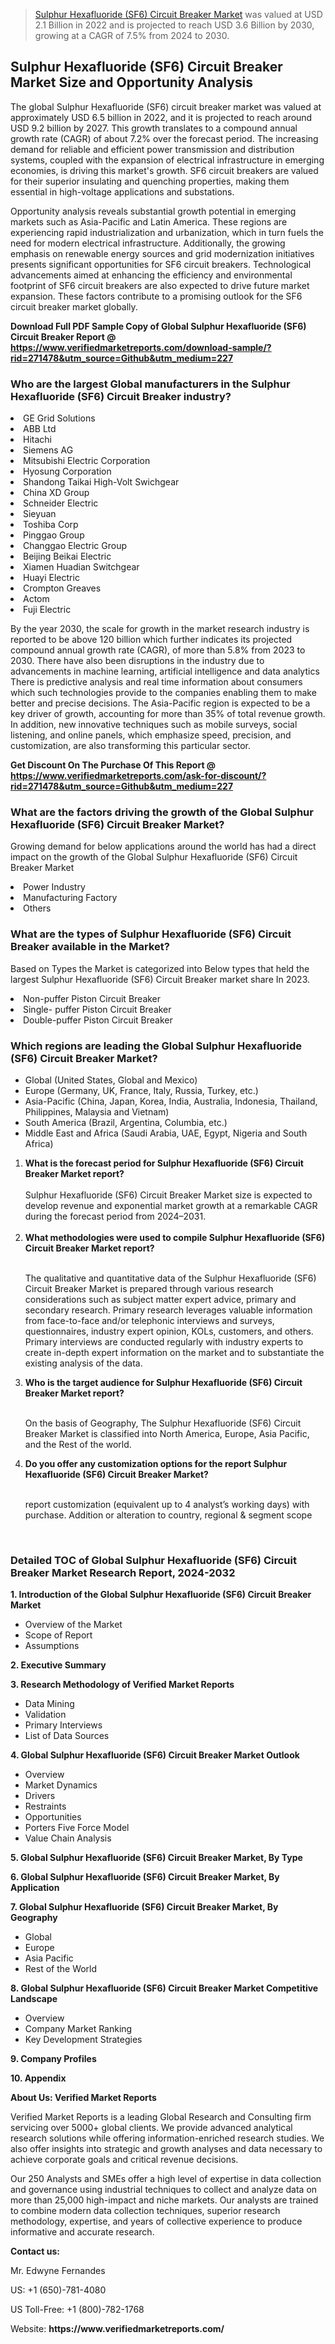 <blockquote><p><p><a href="https://www.verifiedmarketreports.com/download-sample/?rid=271478&utm_source=Github&utm_medium=227" target="_blank">Sulphur Hexafluoride (SF6) Circuit Breaker Market</a> was valued at USD 2.1 Billion in 2022 and is projected to reach USD 3.6 Billion by 2030, growing at a CAGR of 7.5% from 2024 to 2030.</p></blockquote><p><h2>Sulphur Hexafluoride (SF6) Circuit Breaker Market Size and Opportunity Analysis</h2> <p>The global Sulphur Hexafluoride (SF6) circuit breaker market was valued at approximately USD 6.5 billion in 2022, and it is projected to reach around USD 9.2 billion by 2027. This growth translates to a compound annual growth rate (CAGR) of about 7.2% over the forecast period. The increasing demand for reliable and efficient power transmission and distribution systems, coupled with the expansion of electrical infrastructure in emerging economies, is driving this market's growth. SF6 circuit breakers are valued for their superior insulating and quenching properties, making them essential in high-voltage applications and substations.</p> <p>Opportunity analysis reveals substantial growth potential in emerging markets such as Asia-Pacific and Latin America. These regions are experiencing rapid industrialization and urbanization, which in turn fuels the need for modern electrical infrastructure. Additionally, the growing emphasis on renewable energy sources and grid modernization initiatives presents significant opportunities for SF6 circuit breakers. Technological advancements aimed at enhancing the efficiency and environmental footprint of SF6 circuit breakers are also expected to drive future market expansion. These factors contribute to a promising outlook for the SF6 circuit breaker market globally.</p> </p><p class=""><strong>Download Full PDF Sample Copy of Global Sulphur Hexafluoride (SF6) Circuit Breaker Report @ <a href="https://www.verifiedmarketreports.com/download-sample/?rid=271478&amp;utm_source=Github&amp;utm_medium=227" target="_blank">https://www.verifiedmarketreports.com/download-sample/?rid=271478&amp;utm_source=Github&amp;utm_medium=227</a></strong></p><h3 id="" class="">Who are the largest Global manufacturers in the Sulphur Hexafluoride (SF6) Circuit Breaker industry?</h3><p><li>GE Grid Solutions</li><li> ABB Ltd</li><li> Hitachi</li><li> Siemens AG</li><li> Mitsubishi Electric Corporation</li><li> Hyosung Corporation</li><li> Shandong Taikai High-Volt Swichgear</li><li> China XD Group</li><li> Schneider Electric</li><li> Sieyuan</li><li> Toshiba Corp</li><li> Pinggao Group</li><li> Changgao Electric Group</li><li> Beijing Beikai Electric</li><li> Xiamen Huadian Switchgear</li><li> Huayi Electric</li><li> Crompton Greaves</li><li> Actom</li><li> Fuji Electric</li></p><div class=""><div class="" dir="" data-message-author-role="" data-message-id="" data-message-model-slug=""><div class=""><div class=""><div class=""><div class="" dir="" data-message-author-role="" data-message-id="" data-message-model-slug=""><div class=""><div class=""><p>By the year 2030, the scale for growth in the market research industry is reported to be above 120 billion which further indicates its projected compound annual growth rate (CAGR), of more than 5.8% from 2023 to 2030. There have also been disruptions in the industry due to advancements in machine learning, artificial intelligence and data analytics There is predictive analysis and real time information about consumers which such technologies provide to the companies enabling them to make better and precise decisions. The Asia-Pacific region is expected to be a key driver of growth, accounting for more than 35% of total revenue growth. In addition, new innovative techniques such as mobile surveys, social listening, and online panels, which emphasize speed, precision, and customization, are also transforming this particular sector.</p><p><strong>Get Discount On The Purchase Of This Report @&nbsp; <a href="https://www.verifiedmarketreports.com/ask-for-discount/?rid=271478&amp;utm_source=Github&amp;utm_medium=227" target="_blank">https://www.verifiedmarketreports.com/ask-for-discount/?rid=271478&amp;utm_source=Github&amp;utm_medium=227</a></strong></p></div></div></div></div></div></div></div></div><h3 id="" class="">What are the factors driving the growth of the Global Sulphur Hexafluoride (SF6) Circuit Breaker Market?</h3><p id="" class="">Growing demand for below applications around the world has had a direct impact on the growth of the Global Sulphur Hexafluoride (SF6) Circuit Breaker Market</p><p id="" class=""><li>Power Industry</li><li> Manufacturing Factory</li><li> Others</li></p><h3 id="" class="">What are the types of Sulphur Hexafluoride (SF6) Circuit Breaker available in the Market?</h3><p id="" class="">Based on Types the Market is categorized into Below types that held the largest Sulphur Hexafluoride (SF6) Circuit Breaker market share In 2023.</p><p id="" class=""><li>Non-puffer Piston Circuit Breaker</li><li> Single- puffer Piston Circuit Breaker</li><li> Double-puffer Piston Circuit Breaker</li></p><h3 id="" class="">Which regions are leading the Global Sulphur Hexafluoride (SF6) Circuit Breaker Market?</h3><ul><li>Global (United States, Global and Mexico)</li><li>Europe (Germany, UK, France, Italy, Russia, Turkey, etc.)</li><li>Asia-Pacific (China, Japan, Korea, India, Australia, Indonesia, Thailand, Philippines, Malaysia and Vietnam)</li><li>South America (Brazil, Argentina, Columbia, etc.)</li><li>Middle East and Africa (Saudi Arabia, UAE, Egypt, Nigeria and South Africa)</li></ul><p><ol><li><strong>What is the forecast period for Sulphur Hexafluoride (SF6) Circuit Breaker Market report?<br /></strong><br /><span data-sheets-root="1" data-sheets-value="{&quot;1&quot;:2,&quot;2&quot;:&quot;XXXX size is expected to develop revenue and exponential market growth at a remarkable CAGR during the forecast period from 2024&ndash;2030.&quot;}" data-sheets-userformat="{&quot;2&quot;:12674,&quot;4&quot;:{&quot;1&quot;:2,&quot;2&quot;:16776960},&quot;10&quot;:2,&quot;11&quot;:0,&quot;15&quot;:&quot;Arial&quot;,&quot;16&quot;:12}">Sulphur Hexafluoride (SF6) Circuit Breaker Market size is expected to develop revenue and exponential market growth at a remarkable CAGR during the forecast period from 2024&ndash;2031.</span><br /><br /></li><li><strong>What methodologies were used to compile Sulphur Hexafluoride (SF6) Circuit Breaker Market report?<br /><br /></strong><p>The qualitative and quantitative data of the&nbsp;Sulphur Hexafluoride (SF6) Circuit Breaker Market is prepared through various research considerations such as subject matter expert advice, primary and secondary research. Primary research leverages valuable information from face-to-face and/or telephonic interviews and surveys, questionnaires, industry expert opinion, KOLs, customers, and others. Primary interviews are conducted regularly with industry experts to create in-depth expert information on the market and to substantiate the existing analysis of the data.&nbsp;</p></li><li><strong>Who is the target audience for Sulphur Hexafluoride (SF6) Circuit Breaker Market report?<br /><br /></strong><p>On the basis of Geography, The&nbsp;Sulphur Hexafluoride (SF6) Circuit Breaker Market is classified into North America, Europe, Asia Pacific, and the Rest of the world.</p></li><li><strong>Do you offer any customization options for the report Sulphur Hexafluoride (SF6) Circuit Breaker Market?<br /><br /></strong><p>report customization (equivalent up to 4 analyst&rsquo;s working days) with purchase. Addition or alteration to country, regional &amp; segment scope</p><p>&nbsp;</p></li></ol></p><h3 id="" class="">Detailed TOC of Global Sulphur Hexafluoride (SF6) Circuit Breaker Market Research Report, 2024-2032</h3><p id="" class=""><strong>1. Introduction of the Global Sulphur Hexafluoride (SF6) Circuit Breaker Market</strong></p><ul><li>Overview of the Market</li><li>Scope of Report</li><li>Assumptions</li></ul><p id="" class=""><strong>2. Executive Summary</strong></p><p id="" class=""><strong>3. Research Methodology of&nbsp;Verified Market Reports</strong></p><ul><li>Data Mining</li><li>Validation</li><li>Primary Interviews</li><li>List of Data Sources</li></ul><p id="" class=""><strong>4. Global Sulphur Hexafluoride (SF6) Circuit Breaker Market Outlook</strong></p><ul><li>Overview</li><li>Market Dynamics</li><li>Drivers</li><li>Restraints</li><li>Opportunities</li><li>Porters Five Force Model</li><li>Value Chain Analysis</li></ul><p id="" class=""><strong>5. Global Sulphur Hexafluoride (SF6) Circuit Breaker Market, By&nbsp;Type</strong></p><p id="" class=""><strong>6. Global Sulphur Hexafluoride (SF6) Circuit Breaker Market, By Application</strong></p><p id="" class=""><strong>7. Global Sulphur Hexafluoride (SF6) Circuit Breaker Market, By Geography</strong></p><ul><li>Global</li><li>Europe</li><li>Asia Pacific</li><li>Rest of the World</li></ul><p id="" class=""><strong>8. Global Sulphur Hexafluoride (SF6) Circuit Breaker Market Competitive Landscape</strong></p><ul><li>Overview</li><li>Company Market Ranking</li><li>Key Development Strategies</li></ul><p id="" class=""><strong>9. Company Profiles</strong></p><p id="" class=""><strong>10. Appendix</strong></p><p id="" class=""><strong>About Us: Verified Market Reports</strong></p><p id="" class="">Verified Market Reports is a leading Global Research and Consulting firm servicing over 5000+ global clients. We provide advanced analytical research solutions while offering information-enriched research studies. We also offer insights into strategic and growth analyses and data necessary to achieve corporate goals and critical revenue decisions.</p><p id="" class="">Our 250 Analysts and SMEs offer a high level of expertise in data collection and governance using industrial techniques to collect and analyze data on more than 25,000 high-impact and niche markets. Our analysts are trained to combine modern data collection techniques, superior research methodology, expertise, and years of collective experience to produce informative and accurate research.</p><p id="" class=""><strong>Contact us:</strong></p><p id="" class="">Mr. Edwyne Fernandes</p><p id="" class="">US: +1 (650)-781-4080</p><p id="" class="">US Toll-Free: +1 (800)-782-1768</p><p id="" class="">Website: <a target="" data-test-app-aware-link=""><strong>https://www.verifiedmarketreports.com/</strong></a></p>
